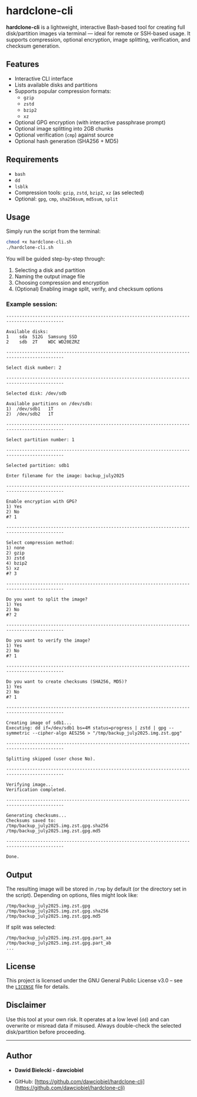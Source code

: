 # hardclone-cli

**hardclone-cli** is a lightweight, interactive Bash-based tool for creating full disk/partition images via terminal — ideal for remote or SSH-based usage. It supports compression, optional encryption, image splitting, verification, and checksum generation.

## Features

- Interactive CLI interface
- Lists available disks and partitions
- Supports popular compression formats:
  - `gzip`
  - `zstd`
  - `bzip2`
  - `xz`
- Optional GPG encryption (with interactive passphrase prompt)
- Optional image splitting into 2GB chunks
- Optional verification (`cmp`) against source
- Optional hash generation (SHA256 + MD5)

## Requirements

- `bash`
- `dd`
- `lsblk`
- Compression tools: `gzip`, `zstd`, `bzip2`, `xz` (as selected)
- Optional: `gpg`, `cmp`, `sha256sum`, `md5sum`, `split`

## Usage

Simply run the script from the terminal:

```bash
chmod +x hardclone-cli.sh
./hardclone-cli.sh
```

You will be guided step-by-step through:

1. Selecting a disk and partition
2. Naming the output image file
3. Choosing compression and encryption
4. (Optional) Enabling image split, verify, and checksum options

### Example session:

```
--------------------------------------------------------------------------------------------

Available disks:
1    sda  512G  Samsung SSD
2    sdb  2T    WDC WD20EZRZ

--------------------------------------------------------------------------------------------

Select disk number: 2

--------------------------------------------------------------------------------------------

Selected disk: /dev/sdb

Available partitions on /dev/sdb:
1)  /dev/sdb1   1T
2)  /dev/sdb2   1T

--------------------------------------------------------------------------------------------

Select partition number: 1

--------------------------------------------------------------------------------------------

Selected partition: sdb1

Enter filename for the image: backup_july2025

--------------------------------------------------------------------------------------------

Enable encryption with GPG?
1) Yes
2) No
#? 1

--------------------------------------------------------------------------------------------

Select compression method:
1) none
2) gzip
3) zstd
4) bzip2
5) xz
#? 3

--------------------------------------------------------------------------------------------

Do you want to split the image?
1) Yes
2) No
#? 2

--------------------------------------------------------------------------------------------

Do you want to verify the image?
1) Yes
2) No
#? 1

--------------------------------------------------------------------------------------------

Do you want to create checksums (SHA256, MD5)?
1) Yes
2) No
#? 1

--------------------------------------------------------------------------------------------

Creating image of sdb1...
Executing: dd if=/dev/sdb1 bs=4M status=progress | zstd | gpg --symmetric --cipher-algo AES256 > "/tmp/backup_july2025.img.zst.gpg"

--------------------------------------------------------------------------------------------

Splitting skipped (user chose No).

--------------------------------------------------------------------------------------------

Verifying image...
Verification completed.

--------------------------------------------------------------------------------------------

Generating checksums...
Checksums saved to:
/tmp/backup_july2025.img.zst.gpg.sha256
/tmp/backup_july2025.img.zst.gpg.md5

--------------------------------------------------------------------------------------------

Done.
```

## Output

The resulting image will be stored in `/tmp` by default (or the directory set in the script). Depending on options, files might look like:

```
/tmp/backup_july2025.img.zst.gpg
/tmp/backup_july2025.img.zst.gpg.sha256
/tmp/backup_july2025.img.zst.gpg.md5
```

If split was selected:

```
/tmp/backup_july2025.img.zst.gpg.part_aa
/tmp/backup_july2025.img.zst.gpg.part_ab
...
```

## License

This project is licensed under the GNU General Public License v3.0 – see the [`LICENSE`](LICENSE) file for details.

## Disclaimer

Use this tool at your own risk. It operates at a low level (`dd`) and can overwrite or misread data if misused. Always double-check the selected disk/partition before proceeding.

---

## Author

- **Dawid Bielecki - dawciobiel**

- GitHub: [https://github.com/dawciobiel/hardclone-cli](https://github.com/dawciobiel/hardclone-cli)

